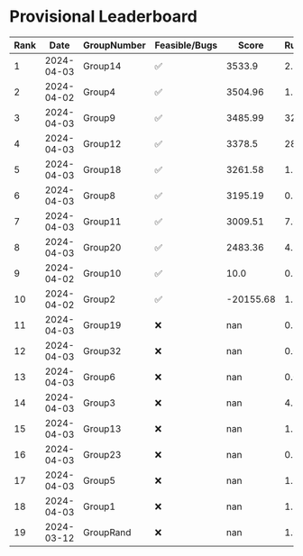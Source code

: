# Provisional Leaderboard
| Rank | Date | GroupNumber | Feasible/Bugs | Score | Runtime |
| ------ | ------------ | ------------------- |-------------| ------- | ------- |
| 1 | 2024-04-03 | Group14 | ✅ | 3533.9 | 2.77s |
| 2 | 2024-04-02 | Group4 | ✅ | 3504.96 | 1.34s |
| 3 | 2024-04-03 | Group9 | ✅ | 3485.99 | 32.13s |
| 4 | 2024-04-03 | Group12 | ✅ | 3378.5 | 28.35s |
| 5 | 2024-04-03 | Group18 | ✅ | 3261.58 | 1.39s |
| 6 | 2024-04-03 | Group8 | ✅ | 3195.19 | 0.12s |
| 7 | 2024-04-03 | Group11 | ✅ | 3009.51 | 7.01s |
| 8 | 2024-04-03 | Group20 | ✅ | 2483.36 | 4.81s |
| 9 | 2024-04-02 | Group10 | ✅ | 10.0 | 0.93s |
| 10 | 2024-04-02 | Group2 | ✅ | -20155.68 | 1.34s |
| 11 | 2024-04-03 | Group19 | ❌ | nan | 0.16s |
| 12 | 2024-04-03 | Group32 | ❌ | nan | 0.09s |
| 13 | 2024-04-03 | Group6 | ❌ | nan | 0.09s |
| 14 | 2024-04-03 | Group3 | ❌ | nan | 4.17s |
| 15 | 2024-04-03 | Group13 | ❌ | nan | 1.11s |
| 16 | 2024-04-03 | Group23 | ❌ | nan | 0.16s |
| 17 | 2024-04-03 | Group5 | ❌ | nan | 1.69s |
| 18 | 2024-04-03 | Group1 | ❌ | nan | 1.35s |
| 19 | 2024-03-12 | GroupRand | ❌ | nan | 1.02s |

